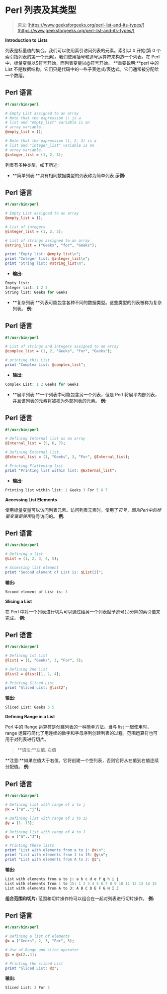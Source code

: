 # Perl 列表及其类型

> 原文:[https://www.geeksforgeeks.org/perl-list-and-its-types/](https://www.geeksforgeeks.org/perl-list-and-its-types/)

**Introduction to Lists**

列表是标量值的集合。我们可以使用索引访问列表的元素。索引以 0 开始(第 0 个索引指列表的第一个元素)。我们使用括号和逗号运算符来构造一个列表。在 Perl 中，标量变量以$符号开始，而列表变量以@符号开始。
**重要说明:**perl 中的 List 不是数据结构。它们只是代码中的一些子表达式/表达式。它们通常被分配给一个数组。

## Perl 语言

```perl
#!/usr/bin/perl

# Empty List assigned to an array
# Note that the expression () is a
# list and "empty_list" variable is an
# array variable.
@empty_list = ();

# Note that the expression (1, 2, 3) is a
# list and "integer_list" variable is an
# array variable.
@integer_list = (1, 2, 3);
```

列表有多种类型，如下所述:

*   **简单列表:**具有相同数据类型的列表称为简单列表
    **示例:**

## Perl 语言

```perl
#!/usr/bin/perl

# Empty List assigned to an array
@empty_list = ();

# List of integers
@integer_list = (1, 2, 3);

# List of strings assigned to an array
@string_list = ("Geeks", "for", "Geeks");

print "Empty list: @empty_list\n";
print "Integer list: @integer_list\n";
print "String list: @string_list\n";
```

*   **输出:**

```perl
Empty list: 
Integer list: 1 2 3
String list: Geeks for Geeks
```

*   **复杂列表:**列表可能包含各种不同的数据类型。这些类型的列表被称为复杂列表。
    **例:**

## Perl 语言

```perl
#!/usr/bin/perl

# List of strings and integers assigned to an array
@complex_list = (1, 2, "Geeks", "for", "Geeks");

# printing this List
print "Complex List: @complex_list";
```

*   **输出:**

```perl
Complex List: 1 2 Geeks for Geeks
```

*   **展平列表:**一个列表中可能包含另一个列表，但是 Perl 将展平内部列表，并且该列表的元素将被视为外部列表的元素。
    **例:**

## Perl 语言

```perl
#!/usr/bin/perl

# Defining Internal list as an array
@Internal_list = (5, 6, 7);

# Defining External list.
@External_list = (1, "Geeks", 3, "For", @Internal_list);

# Printing Flattening list
print "Printing list within list: @External_list";
```

*   **输出:**

```perl
Printing list within list: 1 Geeks 3 For 5 6 7
```

**Accessing List Elements**

使用标量变量可以访问列表元素。访问列表元素时，使用了$符号，因为 Perl 中的标量变量是使用$符号访问的。
**例:**

## Perl 语言

```perl
#!/usr/bin/perl

# Defining a list
@List = (1, 2, 3, 4, 5);

# Accessing list element
print "Second element of List is: $List[2]";
```

**输出:**

```perl
Second element of List is: 3
```

**Slicing a List**

在 Perl 中对一个列表进行切片可以通过给另一个列表赋予逗号(，)分隔的索引值来完成。
**例:**

## Perl 语言

```perl
#!/usr/bin/perl

# Defining 1st List
@list1 = (1, "Geeks", 3, "For", 5);

# Defining 2nd List
@list2 = @list1[1, 2, 4];

# Printing Sliced List
print "Sliced List: @list2";
```

**输出:**

```perl
Sliced List: Geeks 3 5
```

**Defining Range in a List**

Perl 中的 Range 运算符是创建列表的一种简单方法。当与 list 一起使用时，range 运算符简化了用连续的数字和字母序列创建列表的过程。范围运算符也可用于对列表进行切片。

> **语法:**左值..右值

**注意:**如果左值大于右值，它将创建一个空列表，否则它将从左值到右值连续分配值。
**例:**

## Perl 语言

```perl
#!/usr/bin/perl

# Defining list with range of a to j
@x = ("a".."j");

# Defining list with range of 1 to 15
@y = (1..15);

# Defining list with range of A to J
@z = ("A".."J");

# Printing these lists
print "List with elements from a to j: @x\n";
print "List with elements from 1 to 15: @y\n";
print "List with elements from A to J: @z";
```

**输出:**

```perl
List with elements from a to j: a b c d e f g h i j
List with elements from 1 to 15: 1 2 3 4 5 6 7 8 9 10 11 12 13 14 15
List with elements from A to J: A B C D E F G H I J
```

**组合范围和切片:**
范围和切片操作符可以组合在一起对列表进行切片操作。
**例:**

## Perl 语言

```perl
#!/usr/bin/perl

# Defining a list of elements
@x = ("Geeks", 2, 3, "For", 5);

# Use of Range and slice operator
@z = @x[2..4];

# Printing the sliced List
print "Sliced List: @z";
```

**输出:**

```perl
Sliced List: 3 For 5
```